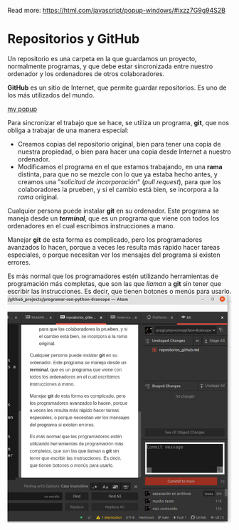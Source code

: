 <SCRIPT TYPE="text/javascript">
  function popup(mylink, windowname) {
    if (! window.focus)return true;
    var href;
    if (typeof(mylink) == 'string') href=mylink;
    else href=mylink.href;
    window.open(href, windowname, 'width=400,height=200,scrollbars=yes');
    return false;
  }
</SCRIPT>


Read more: https://html.com/javascript/popup-windows/#ixzz7G9g94S2B

# Repositorios y **GitHub**

Un repositorio es una carpeta en la que guardamos un proyecto, normalmente programas, y que debe estar sincronizada entre nuestro ordenador y los ordenadores de otros colaboradores.

**GitHub** es un sitio de Internet, que permite guardar repositorios. Es uno de los más utilizados del mundo.

<A HREF="/code-samples/basicpopup/" onClick="return popup(this, 'notes')">my popup</A>

Para sincronizar el trabajo que se hace, se utiliza un programa, **git**, que nos obliga a trabajar de una manera especial:
- Creamos copias del repositorio original, bien para tener una copia de nuestra propiedad, o bien para hacer una copia desde Internet a nuestro ordenador.
- Modificamos el programa en el que estamos trabajando, en una **rama** distinta, para que no se mezcle con lo que ya estaba hecho antes, y creamos una "*solicitud de incorporación*" (*pull request*), para que los colaboradores la prueben, y si el cambio está bien, se incorpora a la *rama* original.

Cualquier persona puede instalar **git** en su ordenador. Este programa se maneja desde un ***terminal***, que es un programa que viene con todos los ordenadores en el cual escribimos instrucciones a mano.

Manejar **git** de esta forma es complicado, pero los programadores avanzados lo hacen, porque a veces les resulta más rápido hacer tareas especiales, o porque necesitan ver los mensajes del programa si existen errores.

Es más normal que los programadores estén utilizando herramientas de programación más completas, que son las que *llaman* a **git** sin tener que escribir las instrucciones. Es decir, que tienen botones o menús para usarlo.
![Atom y Git](Imagenes/atom_git.png)
